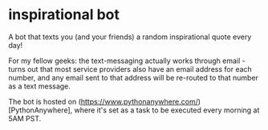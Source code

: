 # inspirational bot
A bot that texts you (and your friends) a random inspirational quote every day!

For my fellow geeks: the text-messaging actually works through email - turns out that most service providers also have an email address for each number, and any email sent to that address will be re-routed to that number as a text message.

The bot is hosted on (https://www.pythonanywhere.com/)[PythonAnywhere], where it's set as a task to be executed every morning at 5AM PST.
